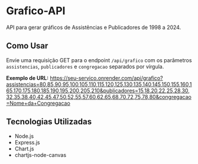 # Grafico-API

API para gerar gráficos de Assistências e Publicadores de 1998 a 2024.

## Como Usar

Envie uma requisição GET para o endpoint `/api/grafico` com os parâmetros `assistencias`, `publicadores` e `congregacao` separados por vírgula.

**Exemplo de URL:**
https://seu-servico.onrender.com/api/grafico?assistencias=80,85,90,95,100,105,110,115,120,125,130,135,140,145,150,155,160,165,170,175,180,185,190,195,200,205,210&publicadores=15,18,20,22,25,28,30,32,35,38,40,42,45,47,50,52,55,57,60,62,65,68,70,72,75,78,80&congregacao=Nome+da+Congregacao

## Tecnologias Utilizadas

- Node.js
- Express.js
- Chart.js
- chartjs-node-canvas